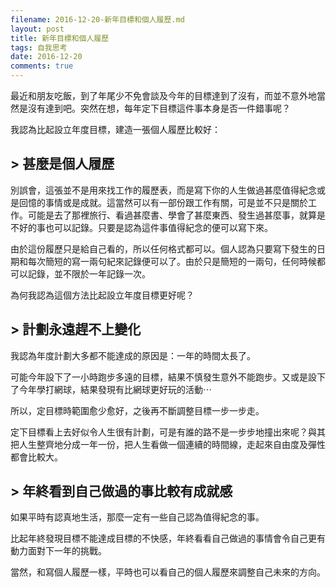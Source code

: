 ```yaml
---
filename: 2016-12-20-新年目標和個人履歷.md
layout: post
title: 新年目標和個人履歷
tags: 自我思考
date: 2016-12-20
comments: true
---
```

最近和朋友吃飯，到了年尾少不免會談及今年的目標達到了沒有，而並不意外地當然是沒有達到吧。突然在想，每年定下目標這件事本身是否一件錯事呢？

我認為比起設立年度目標，建造一張個人履歷比較好：

## > 甚麼是個人履歷

別誤會，這張並不是用來找工作的履歷表，而是寫下你的人生做過甚麼值得紀念或是回憶的事情或是成就。這當然可以有一部份跟工作有關，可是並不只是關於工作。可能是去了那裡旅行、看過甚麼書、學會了甚麼東西、發生過甚麼事，就算是不好的事也可以記錄。只要是認為這件事值得紀念的便可以寫下來。

由於這份履歷只是給自己看的，所以任何格式都可以。個人認為只要寫下發生的日期和每次簡短的寫一兩句紀來記錄便可以了。由於只是簡短的一兩句，任何時候都可以記錄，並不限於一年記錄一次。

為何我認為這個方法比起設立年度目標更好呢？

## > 計劃永遠趕不上變化

我認為年度計劃大多都不能達成的原因是：一年的時間太長了。

可能今年設下了一小時跑步多遠的目標，結果不慎發生意外不能跑步。又或是設下了今年學打網球，結果發現有比網球更好玩的活動⋯

所以，定目標時範圍愈少愈好，之後再不斷調整目標一步一步走。

定下目標看上去好似令人生很有計劃，可是有誰的路不是一步步地撞出來呢？與其把人生整齊地分成一年一份，把人生看做一個連續的時間線，走起來自由度及彈性都會比較大。

## > 年終看到自己做過的事比較有成就感

如果平時有認真地生活，那麼一定有一些自己認為值得紀念的事。

比起年終發現目標不能達成目標的不快感，年終看看自己做過的事情會令自己更有動力面對下一年的挑戰。

當然，和寫個人履歷一樣，平時也可以看自己的個人履歷來調整自己未來的方向。